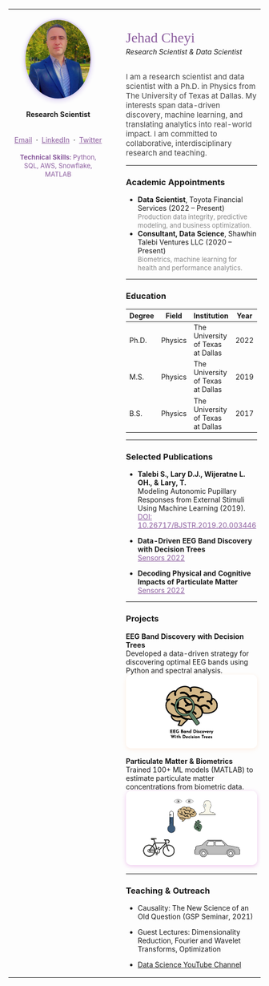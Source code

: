 
<table>
<tr>
  <td width="200" valign="top" align="center" style="padding-top:18px;">
    <img src="assets/img/headshot_circle.jpeg" width="130" style="border-radius: 50%; border: 3px solid #e0d7f3; box-shadow: 0 2px 10px #e0d7f3;" alt="Profile Picture"/>
    <br/><br/>
    <b>Research Scientist</b><br/>
    <span style="font-size:14px; color:#888;"></span>
    <br/><br/>
    <a href="mailto:jehad_cheyi@yahoo.com" style="color:#8B5C9E;">Email</a> &nbsp;·&nbsp;
    <a href="https://www.linkedin.com/in/YOUR-LINK" style="color:#8B5C9E;">LinkedIn</a> &nbsp;·&nbsp;
    <a href="https://twitter.com/YOUR-HANDLE" style="color:#8B5C9E;">Twitter</a>
    <br/><br/>
    <span style="font-size:13px; color:#8B5C9E;">
      <b>Technical Skills:</b> Python, SQL, AWS, Snowflake, MATLAB
    </span>
  </td>
  <td valign="top" style="padding-left:36px;">

<h1 style="margin-bottom:0.1em; color:#8B5C9E; font-family:Georgia,serif; font-weight:normal;">Jehad Cheyi</h1>
<i>Research Scientist & Data Scientist</i>
<br/><br/>

<!-- About -->
<p style="color:#444; font-size:15px;">
I am a research scientist and data scientist with a Ph.D. in Physics from The University of Texas at Dallas. My interests span data-driven discovery, machine learning, and translating analytics into real-world impact. I am committed to collaborative, interdisciplinary research and teaching.
</p>

---

### Academic Appointments

- <b>Data Scientist</b>, Toyota Financial Services (2022 – Present)  
  <span style="font-size:13px; color:#888;">Production data integrity, predictive modeling, and business optimization.</span>
- <b>Consultant, Data Science</b>, Shawhin Talebi Ventures LLC (2020 – Present)  
  <span style="font-size:13px; color:#888;">Biometrics, machine learning for health and performance analytics.</span>

---

### Education

| Degree  | Field   | Institution                         | Year   |
|---------|---------|-------------------------------------|--------|
| Ph.D.   | Physics | The University of Texas at Dallas   | 2022   |
| M.S.    | Physics | The University of Texas at Dallas   | 2019   |
| B.S.    | Physics | The University of Texas at Dallas   | 2017   |

---

### Selected Publications

- <b>Talebi S., Lary D.J., Wijeratne L. OH., & Lary, T.</b>  
  Modeling Autonomic Pupillary Responses from External Stimuli Using Machine Learning (2019).  
  <a href="https://doi.org/10.26717/BJSTR.2019.20.003446" style="color:#8B5C9E;">DOI: 10.26717/BJSTR.2019.20.003446</a>

- <b>Data-Driven EEG Band Discovery with Decision Trees</b>  
  <a href="https://www.mdpi.com/1424-8220/22/8/3048" style="color:#8B5C9E;">Sensors 2022</a>

- <b>Decoding Physical and Cognitive Impacts of Particulate Matter</b>  
  <a href="https://www.mdpi.com/1424-8220/22/11/4240" style="color:#8B5C9E;">Sensors 2022</a>

---

### Projects

**EEG Band Discovery with Decision Trees**  
Developed a data-driven strategy for discovering optimal EEG bands using Python and spectral analysis.  
<img src="/assets/img/eeg_band_discovery.jpeg" width="350" alt="EEG Band Discovery" style="border-radius:10px; box-shadow:0 2px 8px #FFDAB966;"/>

**Particulate Matter & Biometrics**  
Trained 100+ ML models (MATLAB) to estimate particulate matter concentrations from biometric data.  
<img src="/assets/img/bike_study.jpeg" width="350" alt="Bike Study" style="border-radius:10px; box-shadow:0 2px 8px #DA70D666;"/>

---

### Teaching & Outreach

- Causality: The New Science of an Old Question (GSP Seminar, 2021)
- Guest Lectures: Dimensionality Reduction, Fourier and Wavelet Transforms, Optimization
- [Data Science YouTube Channel](https://www.youtube.com/channel/UCa9gErQ9AE5jT2DZLjXBIdA)

  </td>
</tr>
</table>
